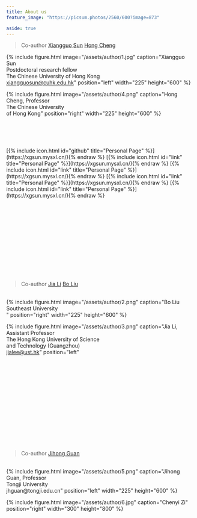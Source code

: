 ```yaml
---
title: About us
feature_image: "https://picsum.photos/2560/600?image=873"

aside: true
---
```






> Co-author
[Xiangguo Sun](https://xgsun.mysxl.cn/)
[Hong Cheng](https://www1.se.cuhk.edu.hk/~hcheng/)
> <br>

{% include figure.html image="/assets/author/1.jpg" caption="Xiangguo Sun <br>
Postdoctoral research fellow<br>
The Chinese University of Hong Kong<br>
xiangguosun@cuhk.edu.hk" position="left" width="225" height="600" %}

{% include figure.html image="/assets/author/4.png" caption="Hong Cheng, Professor<br>The Chinese University<br>
of Hong Kong" position="right" width="225" height="600" %}

<br>
<br>
<br>
<br>
[{% include icon.html id="github" title="Personal Page" %}](https://xgsun.mysxl.cn/){% endraw %}
[{% include icon.html id="link" title="Personal Page" %}](https://xgsun.mysxl.cn/){% endraw %}
[{% include icon.html id="link" title="Personal Page" %}](https://xgsun.mysxl.cn/){% endraw %}
[{% include icon.html id="link" title="Personal Page" %}](https://xgsun.mysxl.cn/){% endraw %}
[{% include icon.html id="link" title="Personal Page" %}](https://xgsun.mysxl.cn/){% endraw %}
<br>
<br>
<br>
<br>
<br>
<br>
<br>
<br>
<br>
<br>
<br>
<br>
<br>

> Co-author
[Jia Li](https://sites.google.com/view/lijia)
[Bo Liu](https://cse.seu.edu.cn/2019/0401/c23024a268340/page.psp)
<br>
{% include figure.html image="/assets/author/2.png" caption="Bo Liu <br>
Southeast University<br>
" position="right" width="225" height="600" %}

{% include figure.html image="/assets/author/3.png" caption="Jia Li, Assistant Professor<br> 
The Hong Kong University of Science<br>
and Technology (Guangzhou)<br>jialee@ust.hk" position="left"
<br>
<br>
<br>
<br>
<br>
<br>
<br>
<br>
<br>
<br>
<br>
<br>
<br>
<br>
<br>

> Co-author
[Jihong Guan](https://see.tongji.edu.cn/info/1376/10297.htm)
<br>
{% include figure.html image="/assets/author/5.png" caption="Jihong Guan, Professor<br>
Tongji University <br>
jhguan@tongji.edu.cn" position="left" width="225" height="600" %}

{% include figure.html image="/assets/author/6.jpg" caption="Chenyi Zi" position="right" width="300" height="800" %}





